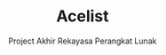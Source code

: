 <!--
Hey, thanks for using the awesome-readme-template template.  
If you have any enhancements, then fork this project and create a pull request 
or just open an issue with the label "enhancement".

Don't forget to give this project a star for additional support ;)
Maybe you can mention me or this repo in the acknowledgements too
-->
<div align="center">

  <h1>Acelist</h1>
  
  <p>
    Project Akhir Rekayasa Perangkat Lunak
  </p>
  
</div>

<br />
